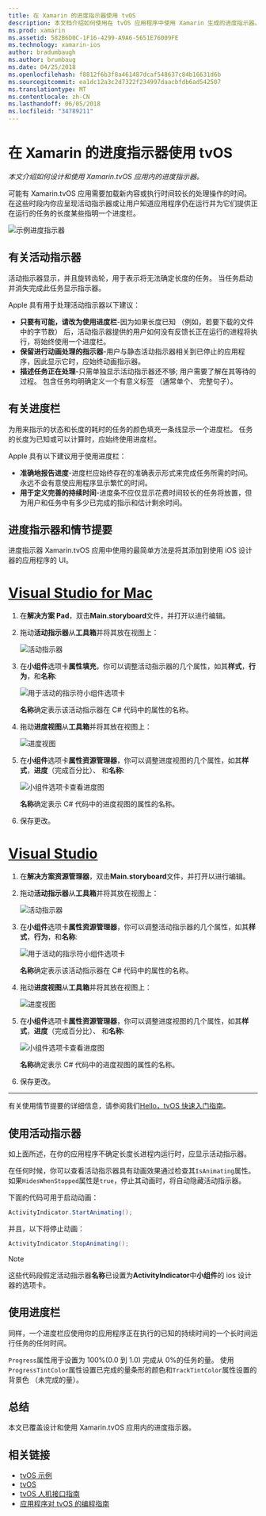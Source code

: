 ```yaml
---
title: 在 Xamarin 的进度指示器使用 tvOS
description: 本文档介绍如何使用在 tvOS 应用程序中使用 Xamarin 生成的进度指示器。 它讨论进度条和活动指示器。
ms.prod: xamarin
ms.assetid: 582B6D0C-1F16-4299-A9A6-5651E76009FE
ms.technology: xamarin-ios
author: bradumbaugh
ms.author: brumbaug
ms.date: 04/25/2018
ms.openlocfilehash: f8812f6b3f8a461487dcaf548637c84b16631d6b
ms.sourcegitcommit: ea1dc12a3c2d7322f234997daacbfdb6ad542507
ms.translationtype: MT
ms.contentlocale: zh-CN
ms.lasthandoff: 06/05/2018
ms.locfileid: "34789211"
---
```

# <a name="working-with-tvos-progress-indicators-in-xamarin"></a>在 Xamarin 的进度指示器使用 tvOS

_本文介绍如何设计和使用 Xamarin.tvOS 应用内的进度指示器。_

可能有 Xamarin.tvOS 应用需要加载新内容或执行时间较长的处理操作的时间。 在这些时段内你应呈现活动指示器或让用户知道应用程序仍在运行并为它们提供正在运行的任务的长度某些指明一个进度栏。

![示例进度指示器](progress-indicators-images/intro01.png "示例进度指示器")

## <a name="about-activity-indicators"></a>有关活动指示器

活动指示器显示，并且旋转齿轮，用于表示将无法确定长度的任务。 当任务启动并消失完成此任务显示指示器。

Apple 具有用于处理活动指示器以下建议：

- **只要有可能，请改为使用进度栏**-因为如果长度已知 （例如，若要下载的文件中的字节数） 后，活动指示器提供的用户如何没有反馈长正在运行的进程将执行，将始终使用一个进度栏。
- **保留进行动画处理的指示器**-用户与静态活动指示器相关到已停止的应用程序，因此显示它时，应始终动画指示器。
- **描述任务正在处理**-只需单独显示活动指示器还不够; 用户需要了解在其等待的过程。 包含任务均明确定义一个有意义标签 （通常单个、 完整句子）。

## <a name="about-progress-bars"></a>有关进度栏

为用来指示的状态和长度的耗时的任务的颜色填充一条线显示一个进度栏。 任务的长度为已知或可以计算时，应始终使用进度栏。

Apple 具有以下建议用于使用进度栏：

- **准确地报告进度**-进度栏应始终存在的准确表示形式来完成任务所需的时间。 永远不会有意使应用程序显示繁忙的时间。
- **用于定义完善的持续时间**-进度条不应仅显示花费时间较长的任务将放置，但为用户和任务中有多少已完成的指示和估计剩余时间。

## <a name="progress-indicators-and-storyboards"></a>进度指示器和情节提要

进度指示器 Xamarin.tvOS 应用中使用的最简单方法是将其添加到使用 iOS 设计器的应用程序的 UI。

# <a name="visual-studio-for-mactabvsmac"></a>[Visual Studio for Mac](#tab/vsmac)
    
1. 在**解决方案 Pad**，双击**Main.storyboard**文件，并打开以进行编辑。

2. 拖动**活动指示器**从**工具箱**并将其放在视图上： 

    ![活动指示器](progress-indicators-images/activity01.png "活动指示器")

3. 在**小组件**选项卡**属性填充**，你可以调整活动指示器的几个属性，如其**样式**，**行为**，和**名称**: 

    ![用于活动的指示符小组件选项卡](progress-indicators-images/activity02.png "活动指示器的小组件选项卡")
    
    **名称**确定表示该活动指示器在 C# 代码中的属性的名称。

4. 拖动**进度视图**从**工具箱**并将其放在视图上： 

    ![进度视图](progress-indicators-images/activity03.png "进度视图")

5. 在**小组件**选项卡**属性资源管理器**，你可以调整进度视图的几个属性，如其**样式**，**进度**（完成百分比）、 和**名称**: 

    ![小组件选项卡查看进度图](progress-indicators-images/activity04.png "进度视图的小组件选项卡")
    
    **名称**确定表示 C# 代码中的进度视图的属性的名称。

6. 保存更改。

# <a name="visual-studiotabvswin"></a>[Visual Studio](#tab/vswin)
    
1. 在**解决方案资源管理器**，双击**Main.storyboard**文件，并打开以进行编辑。

2. 拖动**活动指示器**从**工具箱**并将其放在视图上： 

    ![活动指示器](progress-indicators-images/activity01-vs.png
    "活动指示器")

3. 在**小组件**选项卡**属性资源管理器**，你可以调整活动指示器的几个属性，如其**样式**，**行为**，和**名称**: 

    ![用于活动的指示符小组件选项卡](progress-indicators-images/activity02-vs.png "活动指示器的小组件选项卡")

    **名称**确定表示该活动指示器在 C# 代码中的属性的名称。

4. 拖动**进度视图**从**工具箱**并将其放在视图上： 

   ![进度视图](progress-indicators-images/activity03-vs.png "进度视图")

5. 在**小组件**选项卡**属性资源管理器**，你可以调整进度视图的几个属性，如其**样式**，**进度**（完成百分比）、 和**名称**: 

    ![小组件选项卡查看进度图](progress-indicators-images/activity04-vs.png "进度视图的小组件选项卡")
    
    **名称**确定表示 C# 代码中的进度视图的属性的名称。

6. 保存更改。

-----

有关使用情节提要的详细信息，请参阅我们[Hello，tvOS 快速入门指南](~/ios/tvos/get-started/hello-tvos.md)。 

## <a name="working-with-activity-indicators"></a>使用活动指示器

如上面所述，在你的应用程序不确定长度长进程内运行时，应显示活动指示器。

在任何时候，你可以查看活动指示器具有动画效果通过检查其`IsAnimating`属性。 如果`HidesWhenStopped`属性是`true`，停止其动画时，将自动隐藏活动指示器。

下面的代码可用于启动动画： 

```csharp
ActivityIndicator.StartAnimating();
```

并且，以下将停止动画：

```csharp
ActivityIndicator.StopAnimating();
```

> [!NOTE]
> 这些代码段假定活动指示器**名称**已设置为**ActivityIndicator**中**小组件**的 ios 设计器的选项卡。

## <a name="working-with-progress-bars"></a>使用进度栏

同样，一个进度栏应使用你的应用程序正在执行的已知的持续时间的一个长时间运行任务的任何时间。 

`Progress`属性用于设置为 100%(0.0 到 1.0) 完成从 0%的任务的量。 使用`ProgressTintColor`属性设置已完成的量条形的颜色和`TrackTintColor`属性设置的背景色 （未完成的量）。

## <a name="summary"></a>总结

本文已覆盖设计和使用 Xamarin.tvOS 应用内的进度指示器。

## <a name="related-links"></a>相关链接

- [tvOS 示例](https://developer.xamarin.com/samples/tvos/all/)
- [tvOS](https://developer.apple.com/tvos/)
- [tvOS 人机接口指南](https://developer.apple.com/tvos/human-interface-guidelines/)
- [应用程序对 tvOS 的编程指南](https://developer.apple.com/library/prerelease/tvos/documentation/General/Conceptual/AppleTV_PG/)

